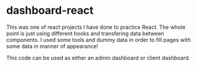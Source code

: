 # dashboard-react

This was one of react projects I have done to practice React. The whole point is just using different hooks and transfering data between components. I used some tools and dummy data in order to fill pages with some data in manner of appearance!

This code can be used as either an admin dashboard or client dashboard.
